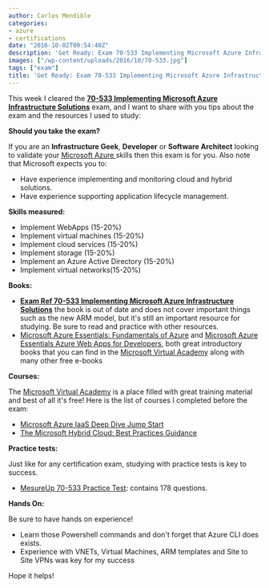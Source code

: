 ```yaml
---
author: Carlos Mendible
categories:
- azure
- certifications
date: "2016-10-02T09:54:40Z"
description: 'Get Ready: Exam 70-533 Implementing Microsoft Azure Infrastructure Solutions'
images: ["/wp-content/uploads/2016/10/70-533.jpg"]
tags: ["exam"]
title: 'Get Ready: Exam 70-533 Implementing Microsoft Azure Infrastructure Solutions'
---
```

This week I cleared the **<a href="https://www.microsoft.com/learning/en-us/exam-70-533.aspx" target="_blank">70-533 Implementing Microsoft Azure Infrastructure Solutions</a>** exam, and I want to share with you tips about the exam and the resources I used to study:

**Should you take the exam?**

If you are an **Infrastructure Geek**, **Developer** or **Software Architect** looking to validate your <a href="https://azure.microsoft.com/" target="_blank">Microsoft Azure </a>skills then this exam is for you. Also note that Microsoft expects you to:

  * Have experience implementing and monitoring cloud and hybrid solutions.
  * Have experience supporting application lifecycle management.

**Skills measured:**

  * Implement WebApps (15-20%)
  * Implement virtual machines (15-20%)
  * Implement cloud services (15-20%)
  * Implement storage (15-20%)
  * Implement an Azure Active Directory (15-20%)
  * Implement virtual networks(15-20%)

**Books:**

  * **<a href="https://www.microsoftpressstore.com/store/exam-ref-70-533-implementing-microsoft-azure-infrastructure-9780735697065" target="_blank">Exam Ref 70-533 Implementing Microsoft Azure Infrastructure Solutions</a>** the book is out of date and does not cover important things such as the new ARM model, but it's still an important resource for studying. Be sure to read and practice with other resources.
  * <a href="https://mva.microsoft.com/ebooks#azure" target="_blank">Microsoft Azure Essentials: Fundamentals of Azure</a> and <a href="https://mva.microsoft.com/ebooks#azure" target="_blank">Microsoft Azure Essentials Azure Web Apps for Developers</a>, both great introductory books that you can find in the <a href="http://mva.microsoft.com" target="_blank">Microsoft Virtual Academy</a> along with many other free e-books

**Courses:**

The <a href="http://mva.microsoft.com" target="_blank">Microsoft Virtual Academy</a> is a place filled with great training material and best of all it's free! Here is the list of courses I completed before the exam:

  * <a href="https://mva.microsoft.com/en-US/training-courses/microsoft-azure-iaas-deep-dive-jump-start-8287" target="_blank">Microsoft Azure IaaS Deep Dive Jump Start</a>
  * <a href="https://mva.microsoft.com/en-US/training-courses/the-microsoft-hybrid-cloud-best-practices-guidance-8242" target="_blank">The Microsoft Hybrid Cloud: Best Practices Guidance</a>

**Practice tests:**

Just like for any certification exam, studying with practice tests is key to success.

  * <a href="http://www.measureup.com/Implementing-Microsoft-Azure-Infrastructure-Solutions-P5520.aspx" target="_blank">MesureUp 70-533 Practice Test</a>: contains 178 questions.

**Hands On:**

Be sure to have hands on experience!

  * Learn those Powershell commands and don't forget that Azure CLI does exists.
  * Experience with VNETs, Virtual Machines, ARM templates and Site to Site VPNs was key for my success

Hope it helps!